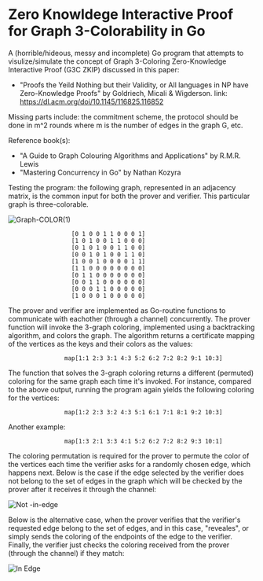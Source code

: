 # Zero Knowldege Interactive Proof for Graph 3-Colorability in Go

A (horrible/hideous, messy and incomplete) Go program that attempts to visulize/simulate the concept of Graph 3-Coloring Zero-Knowledge Interactive Proof (G3C ZKIP) discussed in this paper:

  - "Proofs the Yeild Nothing but their Validity, or All languages in NP have Zero-Knowledge Proofs" by Goldriech, Micali & Wigderson.
    link: https://dl.acm.org/doi/10.1145/116825.116852

Missing parts include: the commitment scheme, the protocol should be done in m^2 rounds where m is the number of edges in the graph G, etc.

Reference book(s):

  - "A Guide to Graph Colouring Algorithms and Applications" by R.M.R. Lewis
  - "Mastering Concurrency in Go" by Nathan Kozyra

Testing the program: the following graph, represented in an adjacency matrix, is the common input for both the prover and verifier. This particular graph is three-colorable.

  ![Graph-COLOR(1)](https://github.com/Possibly-Necessary/Graph-3-Coloring-ZKP/assets/109365947/c51b7ec2-68e7-485f-851d-08869f285d04)

                      [0 1 0 0 1 1 0 0 0 1]
                      [1 0 1 0 0 1 1 0 0 0]
                      [0 1 0 1 0 0 1 1 0 0]
                      [0 0 1 0 1 0 0 1 1 0]
                      [1 0 0 1 0 0 0 0 1 1]
                      [1 1 0 0 0 0 0 0 0 0]
                      [0 1 1 0 0 0 0 0 0 0]
                      [0 0 1 1 0 0 0 0 0 0]
                      [0 0 0 1 1 0 0 0 0 0]
                      [1 0 0 0 1 0 0 0 0 0]

The prover and verifier are implemented as Go-routine functions to communicate with eachother (through a channel) concurrently. The prover function will invoke the 3-graph coloring, implemented using a backtracking algorithm, and colors the graph. The algorithm returns a certificate mapping of the vertices as the keys and their colors as the values:

                    map[1:1 2:3 3:1 4:3 5:2 6:2 7:2 8:2 9:1 10:3] 

The function that solves the 3-graph coloring returns a different (permuted) coloring for the same graph each time it's invoked. For instance, compared to the above output, running the program again yields the following coloring for the vertices:

                    map[1:2 2:3 3:2 4:3 5:1 6:1 7:1 8:1 9:2 10:3]

Another example:

                    map[1:3 2:1 3:3 4:1 5:2 6:2 7:2 8:2 9:3 10:1] 

The coloring permutation is required for the prover to permute the color of the vertices each time the verifier asks for a randomly chosen edge, which happens next. Below is the case if the edge selected by the verifier does not belong to the set of edges in the graph which will be checked by the prover after it receives it through the channel:

![Not -in-edge](https://github.com/Possibly-Necessary/Graph-3-Coloring-ZKP/assets/109365947/b359c8e4-dc69-4be4-a3e7-5fa97cae4665)

Below is the alternative case, when the prover verifies that the verifier's requested edge belong to the set of edges, and in this case, "reveales", or simply sends the coloring of the endpoints of the edge to the verifier. Finally, the verifier just checks the coloring received from the prover (through the channel) if they match:

![In Edge](https://github.com/Possibly-Necessary/Graph-3-Coloring-ZKP/assets/109365947/0f924310-844a-4b2a-86f3-765a68e8946a)





